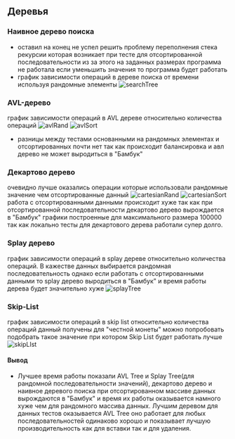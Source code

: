 ## Деревья

### Наивное дерево поиска
- оставил на конец не успел решить проблему переполнения стека рекурсии которая возникает при тесте для отсортированной последовательности
из за этого на заданных размерах программа не работала если уменьшить значения то программа будет работать
- график зависимости операций в дереве поиска от времени используя рандомные элементы
![searchTree](https://github.com/avarxx/Lab2024/assets/142540980/d20cfa3d-4fb6-421a-ba26-730932b52ba6)

### AVL-дерево
график зависимости операций в AVL дереве относительно количества операций 
![avlRand](https://github.com/avarxx/Lab2024/assets/142540980/996179e7-1a8b-4073-9ee3-26a4f7258f13)
![avlSort](https://github.com/avarxx/Lab2024/assets/142540980/e11f9a5b-e552-4be9-a604-c25112c0d654)
- разницы между тестами основанными на рандомных элементах и отсортированных почти нет так как происходит балансировка и авл дерево не может выродиться в "Бамбук" 

### Декартово дерево
очевидно лучше оказались операции которые использовали рандомные значение чем отсортированные данный 
![cartesianRand](https://github.com/avarxx/Lab2024/assets/142540980/e3cd5e93-63ac-4fdb-a8fb-90ae67c834b5)
![cartesianSort](https://github.com/avarxx/Lab2024/assets/142540980/718d8e90-ec2b-4106-b1b3-95e23425635a)
работа с отсортированными данными происходит хуже так как при отсортированной последовательности декартово дерево вырождается в "Бамбук" 
графики построенные для  максимального размера 100000 так как локально тесты для декартового дерева работали супер долго.

### Splay дерево
график зависимости операций в splay дереве относительно количества операций. В кажестве данных выбирается рандомная последовательность однако если работать с отсортированными данными то splay дерево выродиться в "Бамбук" и время работы дерева будет значительно хуже
![splayTree](https://github.com/avarxx/Lab2024/assets/142540980/7df043b2-0f16-4d32-8398-4bbba8905bb5)

### Skip-List
график зависимости операций в skip list относительно количества операций данный получены для "честной монеты" можно попробовать подобрать такое значение при котором Skip List будет работать лучше
![skipLIst](https://github.com/avarxx/Lab2024/assets/142540980/43e09d02-7506-4398-a50a-00906d5c17c9)

#### Вывод
- Лучшее время работы показали AVL Tree и Splay Tree(для рандомной последовательности значений), декартово дерево и наивное деревого поиска при отсортированном массиве данных вырождаются в "Бамбук" и время их работы оказывается намного хуже чем для рандомного массива данных.
Лучшим деревом для данных тестов оказывается AVL Tree оно работает для любых последовательностей одинаково хорошо и показывает лучшую производительность как для вставки так и для удаления. 
